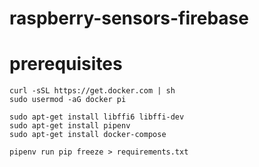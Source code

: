 # raspberry-sensors-firebase

# prerequisites
    curl -sSL https://get.docker.com | sh
    sudo usermod -aG docker pi    

    sudo apt-get install libffi6 libffi-dev
    sudo apt-get install pipenv
    sudo apt-get install docker-compose
    
    pipenv run pip freeze > requirements.txt
